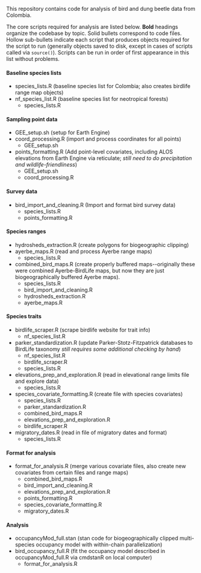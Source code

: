 This repository contains code for analysis of bird and dung beetle data from Colombia.

The core scripts required for analysis are listed below. **Bold** headings organize the codebase by topic.  Solid bullets correspond to code files.  Hollow sub-bullets indicate each script that produces objects required for the script to run (generally objects saved to disk, except in cases of scripts called via `source()`).  Scripts can be run in order of first appearance in this list without problems.

#### Baseline species lists
* species_lists.R   (baseline species list for Colombia; also creates birdlife range map objects)
* nf_species_list.R   (baseline species list for neotropical forests)
    * species_lists.R

#### Sampling point data
*	GEE_setup.sh   (setup for Earth Engine)
*	coord_processing.R   (import and process coordinates for all points)
    *	GEE_setup.sh
*	points_formatting.R    (Add point-level covariates, including ALOS elevations from Earth Engine via reticulate; *still need to do precipitation and wildlife-friendliness*)
    * GEE_setup.sh
    * coord_processing.R

#### Survey data
* bird_import_and_cleaning.R   (Import and format bird survey data)
    * species_lists.R
    * points_formatting.R

#### Species ranges
*	hydrosheds_extraction.R   (create polygons for biogeographic clipping)
*	ayerbe_maps.R   (read and process Ayerbe range maps)
    * species_lists.R
*	combined_bird_maps.R   (create properly buffered maps--originally these were combined Ayerbe-BirdLife maps, but now they are just biogeographically buffered Ayerbe maps).
    * species_lists.R
    * bird_import_and_cleaning.R
    * hydrosheds_extraction.R
    * ayerbe_maps.R

#### Species traits
*	birdlife_scraper.R   (scrape birdlife website for trait info)
    * nf_species_list.R
*	parker_standardization.R  (update Parker-Stotz-Fitzpatrick databases to BirdLife taxonomy *still requires some additional checking by hand*)
    * nf_species_list.R
    * birdlife_scraper.R
    * species_lists.R
*	elevations_prep_and_exploration.R   (read in elevational range limits file and explore data)
    * species_lists.R
*	species_covariate_formatting.R   (create file with species covariates)
    * species_lists.R
    * parker_standardization.R
    * combined_bird_maps.R
    * elevations_prep_and_exploration.R
    * birdlife_scraper.R
*	migratory_dates.R   (read in file of migratory dates and format)
    * species_lists.R

#### Format for analysis
*	format_for_analysis.R   (merge various covariate files, also create new covariates from certain files and range maps)
    * combined_bird_maps.R
    * bird_import_and_cleaning.R
    * elevations_prep_and_exploration.R
    * points_formatting.R
    * species_covariate_formatting.R
    * migratory_dates.R

#### Analysis
*	occupancyMod_full.stan   (stan code for biogeographically clipped multi-species occupancy model with within-chain parallelization)
*	bird_occupancy_full.R   (fit the occupancy model described in occupancyMod_full.R via cmdstanR on local computer)
    * format_for_analysis.R
